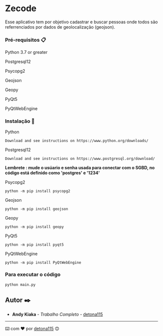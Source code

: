 # Zecode

Esse aplicativo tem por objetivo cadastrar e buscar pessoas onde todos são referrenciados por dados de geolocalização (geojson).

### Pré-requisitos 📋

Python 3.7 or greater

Postgresql12

Psycopg2

Geojson

Geopy

PyQt5

PyQtWebEngine
### Instalação 🔧

Python
```
Download and see instructions on https://www.python.org/downloads/
```

Postgresql12
```
Download and see instructions on https://www.postgresql.org/download/
```
__Lembrete : mude o usúario e senha usada para conectar com o SGBD, no código está definido como 'postgres' e '1234'__

Psycopg2
```
python -m pip install psycopg2
```

Geojson
```
python -m pip install geojson
```

Geopy 
```
python -m pip install geopy
```

PyQt5
```
python -m pip install pyqt5
```

PyQtWebEngine
```
python -m pip install PyQtWebEngine
```
### Para executar o código

```
python main.py
```

## Autor ✒️

* **Andy Kiaka** - *Trabalho Completo* - [detona115](https://github.com/detona115)

---
⌨️ com ❤️ por [detona115](https://github.com/detona115) 😊

